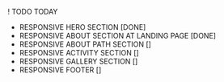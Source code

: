 ! TODO TODAY

- RESPONSIVE HERO SECTION [DONE]
- RESPONSIVE ABOUT SECTION AT LANDING PAGE [DONE]
- RESPONSIVE ABOUT PATH SECTION []
- RESPONSIVE ACTIVITY SECTION []
- RESPONSIVE GALLERY SECTION []
- RESPONSIVE FOOTER []
